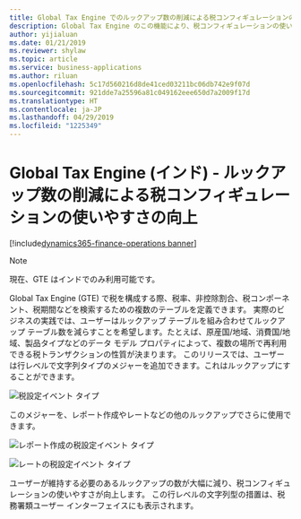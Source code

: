 ```yaml
---
title: Global Tax Engine でのルックアップ数の削減による税コンフィギュレーションの使いやすさの向上
description: Global Tax Engine のこの機能により、税コンフィギュレーションの使いやすさが向上します。
author: yijialuan
ms.date: 01/21/2019
ms.reviewer: shylaw
ms.topic: article
ms.service: business-applications
ms.author: riluan
ms.openlocfilehash: 5c17d560216d8de41ced03211bc06db742e9f07d
ms.sourcegitcommit: 921dde7a25596a81c049162eee650d7a2009f17d
ms.translationtype: HT
ms.contentlocale: ja-JP
ms.lasthandoff: 04/29/2019
ms.locfileid: "1225349"
---
```

#  <a name="global-tax-engine-india---improving-tax-configuration-usability-with-reduced-number-of-lookups"></a>Global Tax Engine (インド) - ルックアップ数の削減による税コンフィギュレーションの使いやすさの向上
[!include[dynamics365-finance-operations banner](../includes/dynamics365-finance-operations.md)]

> [!NOTE]
> 現在、GTE はインドでのみ利用可能です。

Global Tax Engine (GTE) で税を構成する際、税率、非控除割合、税コンポーネント、税期間などを検索するための複数のテーブルを定義できます。 実際のビジネスの実践では、ユーザーはルックアップ テーブルを組み合わせてルックアップ テーブル数を減らすことを希望します。たとえば、原産国/地域、消費国/地域、製品タイプなどのデータ モデル プロパティによって、複数の場所で再利用できる税トランザクションの性質が決まります。 このリリースでは、ユーザーは行レベルで文字列タイプのメジャーを追加できます。これはルックアップにすることができます。

![税設定イベント タイプ](media/Tax-setup-tax-event-type.jpg "税設定イベント タイプ")

このメジャーを、レポート作成やレートなどの他のルックアップでさらに使用できます。 

![レポート作成の税設定イベント タイプ](media/Tax-setup-tax-event-type-reporting.jpg "レポート作成の税設定イベント タイプ")

![レートの税設定イベント タイプ](media/Tax-setup-tax-event-type-rate.jpg "レートの税設定イベント タイプ")

ユーザーが維持する必要のあるルックアップの数が大幅に減り、税コンフィギュレーションの使いやすさが向上します。 この行レベルの文字列型の措置は、税務署類ユーザー インターフェイスにも表示されます。 



